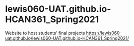 # lewis060-UAT.github.io-HCAN361_Spring2021
Website to host students' final projects
https://lewis060-uat.github.io/lewis060-UAT.github.io-HCAN361_Spring2021/ 
